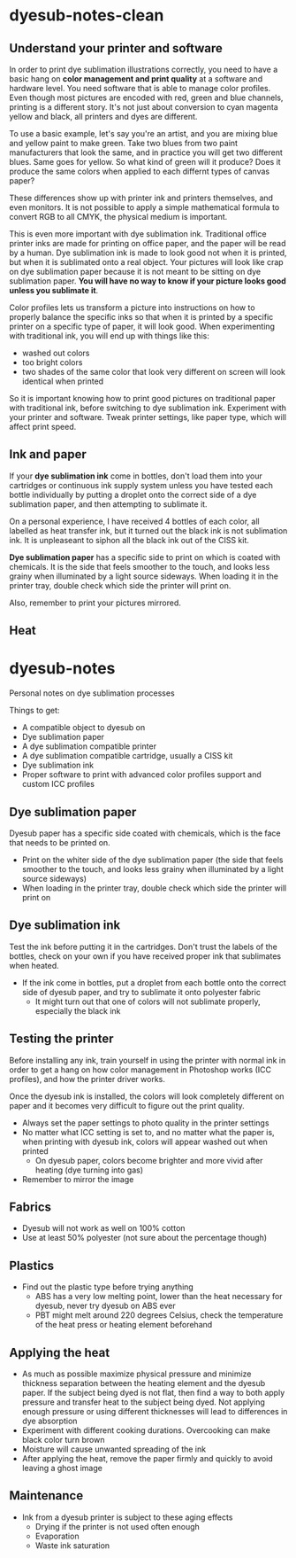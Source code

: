 # dyesub-notes-clean

## Understand your printer and software

In order to print dye sublimation illustrations correctly, you need to have a basic hang on **color management and print quality** at a software and hardware level. You need software that is able to manage color profiles. Even though most pictures are encoded with red, green and blue channels, printing is a different story. It's not just about conversion to cyan magenta yellow and black, all printers and dyes are different.

To use a basic example, let's say you're an artist, and you are mixing blue and yellow paint to make green. Take two blues from two paint manufacturers that look the same, and in practice you will get two different blues. Same goes for yellow. So what kind of green will it produce? Does it produce the same colors when applied to each differnt types of canvas paper?

These differences show up with printer ink and printers themselves, and even monitors. It is not possible to apply a simple mathematical formula to convert RGB to all CMYK, the physical medium is important.

This is even more important with dye sublimation ink. Traditional office printer inks are made for printing on office paper, and the paper will be read by a human. Dye sublimation ink is made to look good not when it is printed, but when it is sublimated onto a real object. Your pictures will look like crap on dye sublimation paper because it is not meant to be sitting on dye sublimation paper. **You will have no way to know if your picture looks good unless you sublimate it**.

Color profiles lets us transform a picture into instructions on how to properly balance the specific inks so that when it is printed by a specific printer on a specific type of paper, it will look good. When experimenting with traditional ink, you will end up with things like this:
- washed out colors
- too bright colors
- two shades of the same color that look very different on screen will look identical when printed

So it is important knowing how to print good pictures on traditional paper with traditional ink, before switching to dye sublimation ink. Experiment with your printer and software. Tweak printer settings, like paper type, which will affect print speed.

## Ink and paper

If your **dye sublimation ink** come in bottles, don't load them into your cartridges or continuous ink supply system unless you have tested each bottle individually by putting a droplet onto the correct side of a dye sublimation paper, and then attempting to sublimate it.

On a personal experience, I have received 4 bottles of each color, all labelled as heat transfer ink, but it turned out the black ink is not sublimation ink. It is unpleaseant to siphon all the black ink out of the CISS kit.

**Dye sublimation paper** has a specific side to print on which is coated with chemicals. It is the side that feels smoother to the touch, and looks less grainy when illuminated by a light source sideways. When loading it in the printer tray, double check which side the printer will print on.

Also, remember to print your pictures mirrored.

## Heat



# dyesub-notes

Personal notes on dye sublimation processes

Things to get:

- A compatible object to dyesub on
- Dye sublimation paper
- A dye sublimation compatible printer
- A dye sublimation compatible cartridge, usually a CISS kit
- Dye sublimation ink
- Proper software to print with advanced color profiles support and custom ICC profiles

## Dye sublimation paper

Dyesub paper has a specific side coated with chemicals, which is the face that needs to be printed on.

- Print on the whiter side of the dye sublimation paper (the side that feels smoother to the touch, and looks less grainy when illuminated by a light source sideways)
- When loading in the printer tray, double check which side the printer will print on

## Dye sublimation ink

Test the ink before putting it in the cartridges. Don't trust the labels of the bottles, check on your own if you have received proper ink that sublimates when heated.

- If the ink come in bottles, put a droplet from each bottle onto the correct side of dyesub paper, and try to sublimate it onto polyester fabric
  - It might turn out that one of colors will not sublimate properly, especially the black ink
  
## Testing the printer

Before installing any ink, train yourself in using the printer with normal ink in order to get a hang on how color management in Photoshop works (ICC profiles), and how the printer driver works.

Once the dyesub ink is installed, the colors will look completely different on paper and it becomes very difficult to figure out the print quality.

- Always set the paper settings to photo quality in the printer settings
- No matter what ICC setting is set to, and no matter what the paper is, when printing with dyesub ink, colors will appear washed out when printed
  - On dyesub paper, colors become brighter and more vivid after heating (dye turning into gas)
- Remember to mirror the image

## Fabrics

- Dyesub will not work as well on 100% cotton
- Use at least 50% polyester (not sure about the percentage though)

## Plastics

- Find out the plastic type before trying anything
  - ABS has a very low melting point, lower than the heat necessary for dyesub, never try dyesub on ABS ever
  - PBT might melt around 220 degrees Celsius, check the temperature of the heat press or heating element beforehand

## Applying the heat

- As much as possible maximize physical pressure and minimize thickness separation between the heating element and the dyesub paper. If the subject being dyed is not flat, then find a way to both apply pressure and transfer heat to the subject being dyed. Not applying enough pressure or using different thicknesses will lead to differences in dye absorption
- Experiment with different cooking durations. Overcooking can make black color turn brown
- Moisture will cause unwanted spreading of the ink
- After applying the heat, remove the paper firmly and quickly to avoid leaving a ghost image

## Maintenance

- Ink from a dyesub printer is subject to these aging effects
  - Drying if the printer is not used often enough
  - Evaporation
  - Waste ink saturation
